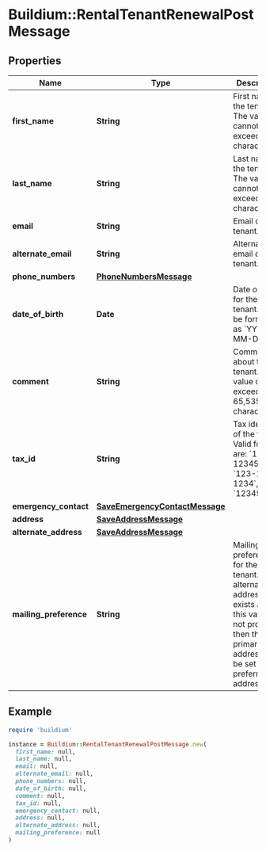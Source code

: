 # Buildium::RentalTenantRenewalPostMessage

## Properties

| Name | Type | Description | Notes |
| ---- | ---- | ----------- | ----- |
| **first_name** | **String** | First name of the tenant. The value cannot exceed 127 characters. |  |
| **last_name** | **String** | Last name of the tenant. The value cannot exceed 127 characters. |  |
| **email** | **String** | Email of the tenant. | [optional] |
| **alternate_email** | **String** | Alternate email of the tenant. | [optional] |
| **phone_numbers** | [**PhoneNumbersMessage**](PhoneNumbersMessage.md) |  | [optional] |
| **date_of_birth** | **Date** | Date of birth for the tenant. Must be formatted as &#x60;YYYY-MM-DD&#x60;. | [optional] |
| **comment** | **String** | Comments about the tenant. The value cannot exceed 65,535 characters. | [optional] |
| **tax_id** | **String** | Tax identifier of the tenant. Valid formats are: &#x60;12-1234567&#x60;, &#x60;123-12-1234&#x60;, &#x60;123456789&#x60; | [optional] |
| **emergency_contact** | [**SaveEmergencyContactMessage**](SaveEmergencyContactMessage.md) |  | [optional] |
| **address** | [**SaveAddressMessage**](SaveAddressMessage.md) |  |  |
| **alternate_address** | [**SaveAddressMessage**](SaveAddressMessage.md) |  | [optional] |
| **mailing_preference** | **String** | Mailing preference for the tenant. If an alternate address exists and this value is not provided then the primary address will be set as the preferred address. | [optional] |

## Example

```ruby
require 'buildium'

instance = Buildium::RentalTenantRenewalPostMessage.new(
  first_name: null,
  last_name: null,
  email: null,
  alternate_email: null,
  phone_numbers: null,
  date_of_birth: null,
  comment: null,
  tax_id: null,
  emergency_contact: null,
  address: null,
  alternate_address: null,
  mailing_preference: null
)
```

